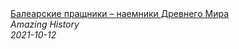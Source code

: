 <!--2024-01-04 01:37:28-->
<div class="yb">
  <a class="nodecor" href="/index.html?istoriya/balearskie_prashchniki_naemniki_drevnego_mira">
    <img class="preview" data-videoid="Oj4i6v3QIek" src="https://i.ytimg.com/vi/Oj4i6v3QIek/hqdefault.jpg" align="middle" alt="">
  </a>
  <div class="inlbl text">
    <a class="nodecor" href="/index.html?istoriya/balearskie_prashchniki_naemniki_drevnego_mira">Балеарские пращники – наемники Древнего Мира</a><br>
    <i class="smaller2">Amazing History</i><br>
    <i class="smaller3">2021-10-12</i>
  </div>
</div>
